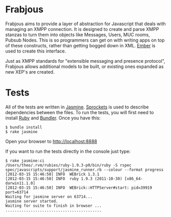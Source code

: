 Frabjous
========

Frabjous aims to provide a layer of abstraction for Javascript that deals with managing an XMPP connection. It is designed to create and parse XMPP stanzas to turn them into objects like Messages, Users, MUC rooms, Pubsub Nodes. This is so programmers can get on with writing apps on top of these constructs, rather than getting bogged down in XML. [Ember](http://emberjs.com) is used to create this interface.

Just as XMPP standards for "extensible messaging and presence protocol", Frabjous allows additional models to be built, or existing ones expanded as new XEP's are created.

Tests
=====

All of the tests are written in [Jasmine](http://pivotal.github.com/jasmine/). [Sprockets](https://github.com/sstephenson/sprockets) is used to describe dependencies between the files. To run the tests, you will first need to install [Ruby](http://ruby-lang.org) and [Bundler](http://gembundler.com/). Once you have this:

    $ bundle install
    $ rake jasmine
    
Open your browser to [http://localhost:8888](http://localhost:8888)

If you want to run the tests directly in the console just type:

    $ rake jasmine:ci
    /Users/theo/.rvm/rubies/ruby-1.9.3-p0/bin/ruby -S rspec spec/javascripts/support/jasmine_runner.rb --colour --format progress
    [2012-03-15 15:46:50] INFO  WEBrick 1.3.1
    [2012-03-15 15:46:50] INFO  ruby 1.9.3 (2011-10-30) [x86_64-darwin11.1.0]
    [2012-03-15 15:46:50] INFO  WEBrick::HTTPServer#start: pid=39919 port=63714
    Waiting for jasmine server on 63714...
    jasmine server started.
    Waiting for suite to finish in browser ...
    ..........................................

